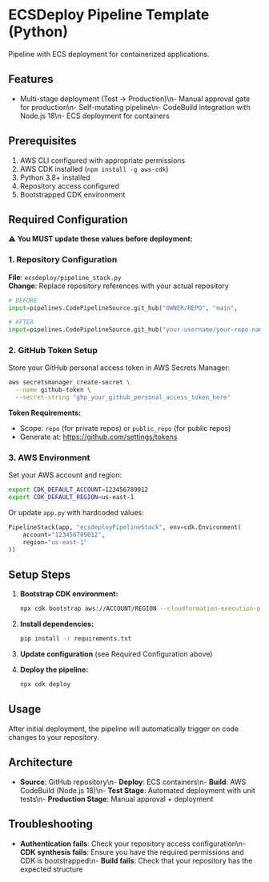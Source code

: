 # ECSDeploy Pipeline Template (Python)

Pipeline with ECS deployment for containerized applications.

## Features

- Multi-stage deployment (Test → Production)\n- Manual approval gate for production\n- Self-mutating pipeline\n- CodeBuild integration with Node.js 18\n- ECS deployment for containers

## Prerequisites

1. AWS CLI configured with appropriate permissions
2. AWS CDK installed (`npm install -g aws-cdk`)
3. Python 3.8+ installed
3. Repository access configured
4. Bootstrapped CDK environment

## Required Configuration

⚠️ **You MUST update these values before deployment:**

### 1. Repository Configuration

**File**: `ecsdeploy/pipeline_stack.py`  
**Change**: Replace repository references with your actual repository

```python
# BEFORE
input=pipelines.CodePipelineSource.git_hub("OWNER/REPO", "main",

# AFTER
input=pipelines.CodePipelineSource.git_hub("your-username/your-repo-name", "main",
```

### 2. GitHub Token Setup

Store your GitHub personal access token in AWS Secrets Manager:

```bash
aws secretsmanager create-secret \
  --name github-token \
  --secret-string "ghp_your_github_personal_access_token_here"
```

**Token Requirements:**
- Scope: `repo` (for private repos) or `public_repo` (for public repos)
- Generate at: https://github.com/settings/tokens

### 3. AWS Environment

Set your AWS account and region:

```bash
export CDK_DEFAULT_ACCOUNT=123456789012
export CDK_DEFAULT_REGION=us-east-1
```

Or update `app.py` with hardcoded values:

```python
PipelineStack(app, "ecsdeployPipelineStack", env=cdk.Environment(
    account="123456789012",
    region="us-east-1"
))
```

## Setup Steps

1. **Bootstrap CDK environment:**
   ```bash
   npx cdk bootstrap aws://ACCOUNT/REGION --cloudformation-execution-policies arn:aws:iam::aws:policy/AdministratorAccess
   ```

2. **Install dependencies:**
   ```bash
   pip install -r requirements.txt
   ```

3. **Update configuration** (see Required Configuration above)

4. **Deploy the pipeline:**
   ```bash
   npx cdk deploy
   ```

## Usage

After initial deployment, the pipeline will automatically trigger on code changes to your repository.

## Architecture

- **Source**: GitHub repository\n- **Deploy**: ECS containers\n- **Build**: AWS CodeBuild (Node.js 18)\n- **Test Stage**: Automated deployment with unit tests\n- **Production Stage**: Manual approval + deployment

## Troubleshooting

- **Authentication fails**: Check your repository access configuration\n- **CDK synthesis fails**: Ensure you have the required permissions and CDK is bootstrapped\n- **Build fails**: Check that your repository has the expected structure
